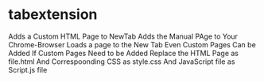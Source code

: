 # tabextension
Adds a Custom HTML Page to NewTab
Adds the Manual PAge to Your Chrome-Browser
Loads a page to the New Tab
Even Custom Pages Can be Added
If Custom Pages Need to be Added
Replace the HTML Page as file.html
And Correspoonding CSS as style.css
And JavaScript file as Script.js file
